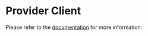 # Provider Client

Please refer to the [documentation](https://docs.pointmotion.us) for more information.
